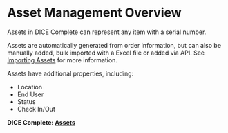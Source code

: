 # Asset Management Overview

Assets in DICE Complete can represent any item with a serial number.

Assets are automatically generated from order information, but can also be manually added, bulk imported with a Excel file or added via API.  See [Importing Assets](ImportingAssets.md) for more information.

Assets have additional properties, including:
- Location
- End User
- Status
- Check In/Out


**DICE Complete: [Assets](https://diceapp.nowmicro.com/AssetManagement/Assets)**
